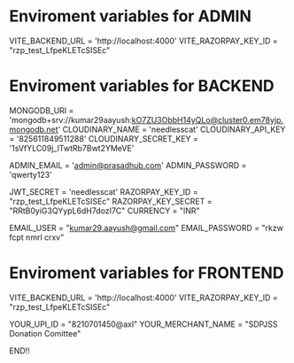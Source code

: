 # Enviroment variables for ADMIN

VITE_BACKEND_URL = 'http://localhost:4000'
VITE_RAZORPAY_KEY_ID = "rzp_test_LfpeKLETcSISEc"

# Enviroment variables for BACKEND

MONGODB_URI = 'mongodb+srv://kumar29aayush:kO7ZU3ObbH14yQLo@cluster0.em78yjp.mongodb.net'
CLOUDINARY_NAME = 'needlesscat'
CLOUDINARY_API_KEY = '825611849511288'
CLOUDINARY_SECRET_KEY = '1sVfYLC09j_lTwtRb7Bwt2YMeVE'

ADMIN_EMAIL = 'admin@prasadhub.com'
ADMIN_PASSWORD = 'qwerty123'

JWT_SECRET = 'needlesscat'
RAZORPAY_KEY_ID = "rzp_test_LfpeKLETcSISEc"
RAZORPAY_KEY_SECRET = "RRtB0yiG3QYypL6dH7dozI7C"
CURRENCY = "INR"

EMAIL_USER = "kumar29.aayush@gmail.com"
EMAIL_PASSWORD = "rkzw fcpt nmrl crxv"

# Enviroment variables for FRONTEND

VITE_BACKEND_URL = 'http://localhost:4000'
VITE_RAZORPAY_KEY_ID = "rzp_test_LfpeKLETcSISEc"

YOUR_UPI_ID = "8210701450@axl"
YOUR_MERCHANT_NAME = "SDPJSS Donation Comittee"

END!!
